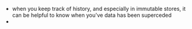 
- when you keep track of history, and especially in immutable stores, it can be helpful to know when you've data has been superceded
- 